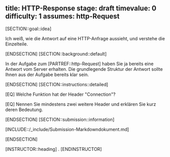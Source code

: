 title: HTTP-Response
stage: draft
timevalue: 0
difficulty: 1
assumes: http-Request
---
[SECTION::goal::idea]

Ich weiß, wie die Antwort auf eine HTTP-Anfrage aussieht, und verstehe die Einzelteile.

[ENDSECTION]
[SECTION::background::default]

In der Aufgabe zum [PARTREF::http-Request] haben Sie ja bereits eine Antwort vom Server erhalten.
Die grundlegende Struktur der Antwort sollte Ihnen aus der Aufgabe bereits klar sein.

[ENDSECTION]
[SECTION::instructions::detailed]

[EQ] Welche Funktion hat der Header "Connection"?

[EQ] Nennen Sie mindestens zwei weitere Header und erklären Sie kurz deren Bedeutung. 

[ENDSECTION]
[SECTION::submission::information]

[INCLUDE::/_include/Submission-Markdowndokument.md]

[ENDSECTION]

[INSTRUCTOR::heading]
.
[ENDINSTRUCTOR]
